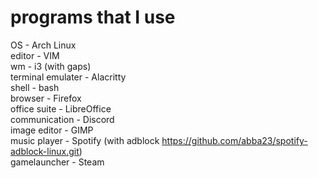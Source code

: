 # programs that I use

OS - Arch Linux\
editor - VIM\
wm - i3 (with gaps)\
terminal emulater - Alacritty \
shell - bash\
browser - Firefox\
office suite - LibreOffice\
communication - Discord\
image editor - GIMP\
music player - Spotify (with adblock https://github.com/abba23/spotify-adblock-linux.git) \
gamelauncher - Steam 
